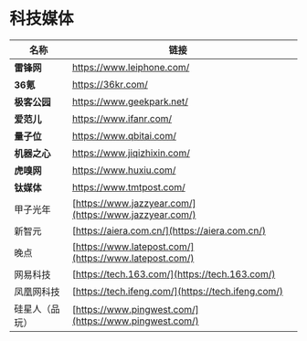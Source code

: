 # 科技媒体



| 名称       | 链接                                                     |   |
| -------- | ------------------------------------------------------ | - |
| **雷锋网**  | https://www.leiphone.com/                              |   |
| **36氪**  |  https://36kr.com/                                     |   |
| **极客公园** | https://www.geekpark.net/                              |   |
| **爱范儿**  | https://www.ifanr.com/                                 |   |
| **量子位**  |  https://www.qbitai.com/                               |   |
| **机器之心** | https://www.jiqizhixin.com/                            |   |
| **虎嗅网**  | https://www.huxiu.com/                                 |   |
| **钛媒体**  | https://www.tmtpost.com/                               |   |
| 甲子光年     | [https://www.jazzyear.com/](https://www.jazzyear.com/) |   |
| 新智元      | [https://aiera.com.cn/](https://aiera.com.cn/)         |   |
| 晚点       | [https://www.latepost.com/](https://www.latepost.com/) |   |
| 网易科技     | [https://tech.163.com/](https://tech.163.com/)         |   |
| 凤凰网科技    | [https://tech.ifeng.com/](https://tech.ifeng.com/)     |   |
| 硅星人（品玩）  | [https://www.pingwest.com/](https://www.pingwest.com/) |   |

